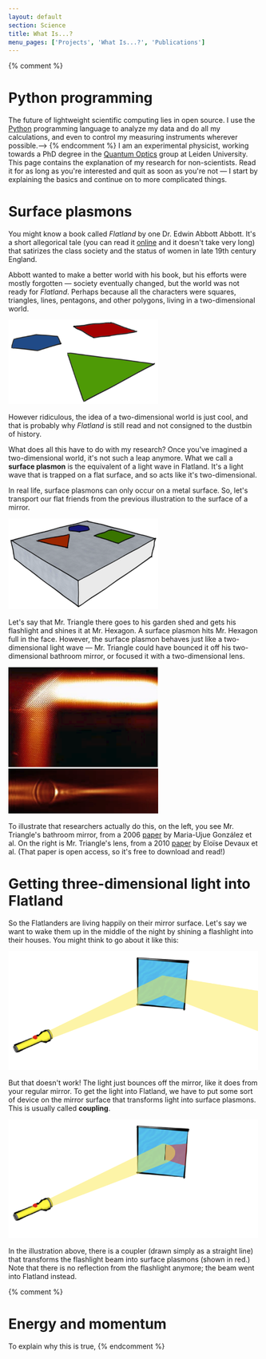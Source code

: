 ```yaml
---
layout: default
section: Science
title: What Is...?
menu_pages: ['Projects', 'What Is...?', 'Publications']
---
```

{% comment %}
# Python programming #

The future of lightweight scientific computing lies in open source.
I use the [Python](http://www.python.org) programming language to analyze my data and do all my calculations, and even to control my measuring instruments wherever possible.-->
{% endcomment %}
I am an experimental physicist, working towards a PhD degree in the [Quantum Optics](http://www.molphys.leidenuniv.nl/qo) group at Leiden University.
This page contains the explanation of my research for non-scientists.
Read it for as long as you're interested and quit as soon as you're not &mdash; I start by explaining the basics and continue on to more complicated things.

# Surface plasmons #

You might know a book called _Flatland_ by one Dr. Edwin Abbott Abbott.
It's a short allegorical tale (you can read it [online](...) and it doesn't take very long) that satirizes the class society and the status of women in late 19th century England.

Abbott wanted to make a better world with his book, but his efforts were mostly forgotten &mdash; society eventually changed, but the world was not ready for _Flatland_.
Perhaps because all the characters were squares, triangles, lines, pentagons, and other polygons, living in a two-dimensional world.

<div class="figure">
  <img src="/images/flatland.png" alt="A square, triangle, and circle in Flatland" width="300" title="Be there or be square"/>
</div>

However ridiculous, the idea of a two-dimensional world is just cool, and that is probably why _Flatland_ is still read and not consigned to the dustbin of history.

What does all this have to do with my research?
Once you've imagined a two-dimensional world, it's not such a leap anymore.
What we call a **surface plasmon** is the equivalent of a light wave in Flatland.
It's a light wave that is trapped on a flat surface, and so acts like it's two-dimensional.

In real life, surface plasmons can only occur on a metal surface.
So, let's transport our flat friends from the previous illustration to the surface of a mirror.

<div class="figure">
  <img src="/images/flatland-metal.png" alt="Our flat friends from the previous illustration on a mirror" width="300" title="Notice that they have no reflection, because they're evanescent in the z direction."/>
</div>

Let's say that Mr. Triangle there goes to his garden shed and gets his flashlight and shines it at Mr. Hexagon.
A surface plasmon hits Mr. Hexagon full in the face.
However, the surface plasmon behaves just like a two-dimensional light wave &mdash; Mr. Triangle could have bounced it off his two-dimensional bathroom mirror, or focused it with a two-dimensional lens.

<div class="figure">
	<a href="http://prb.aps.org/abstract/PRB/v73/i15/e155416"><img src="/images/plasmonic-mirror.png" alt="Plasmonic mirror" title="Probably copyright 2006 the American Physical Society. Used without permission. I believe this is Fair Use under United States copyright law, since only a portion of the original figure has been reproduced, and it is for nonprofit educational purposes." width="300"/></a>
	<a href="http://dx.doi.org/10.1364/OE.18.020610"><img src="/images/plasmonic-lens.png" alt="Plasmonic lens" title="Probably copyright 2010 the Optical Society of America. Used without permission. I believe this is Fair Use under United States copyright law, since only a portion of the original figure has been reproduced, and it is for nonprofit educational purposes." width="300"/></a>
</div>

To illustrate that researchers actually do this, on the left, you see Mr. Triangle's bathroom mirror, from a 2006 [paper](http://dx.doi.org/10.1103/PhysRevB.73.155416) by Maria-Ujue Gonz&aacute;lez et al.
On the right is Mr. Triangle's lens, from a 2010 [paper](http://dx.doi.org/10.1364/OE.18.020610) by Elo&iuml;se Devaux et al.
(That paper is open access, so it's free to download and read!)

# Getting three-dimensional light into Flatland #

So the Flatlanders are living happily on their mirror surface.
Let's say we want to wake them up in the middle of the night by shining a flashlight into their houses.
You might think to go about it like this:

<div class="figure">
	<img src="/images/flashlight1.png" alt="Shining a flashlight onto a mirror: it bounces off" width="500" title="The midnight sun!"/>
</div>

But that doesn't work!
The light just bounces off the mirror, like it does from your regular mirror.
To get the light into Flatland, we have to put some sort of device on the mirror surface that transforms light into surface plasmons.
This is usually called **coupling**.

<div class="figure">
	<img src="/images/flashlight2.png" alt="Coupling into Flatland" width="500" title="Coupling into Flatland"/>
</div>

In the illustration above, there is a coupler (drawn simply as a straight line) that transforms the flashlight beam into surface plasmons (shown in red.)
Note that there is no reflection from the flashlight anymore; the beam went into Flatland instead.

{% comment %}
# Energy and momentum #

To explain why this is true,
{% endcomment %}